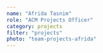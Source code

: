 ```yaml
---
name: "Afrida Tasnim"
role: "ACM Projects Officer"
category: projects
filter: "projects"
photo: "team-projects-afrida"
---
```


